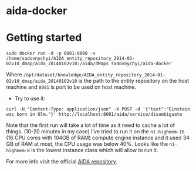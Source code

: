 aida-docker
===========

Getting started
===============
```
sudo docker run -d -p 8081:8080 -v /home/sadovnychyi/AIDA_entity_repository_2014-01-02v10_dmap/aida_20140102v10:/aida/dMaps sadovnychyi/aida-docker
```
Where `/opt/dataset/knowledge/AIDA_entity_repository_2014-01-02v10_dmap/aida_20140102v10` is the path to the entity repository on the host machine and `8081` is port to be used on host machine.

* Try to use it:
```
curl -H "Content-Type: application/json" -X POST -d '{"text":"Einstein was born in Ulm."}' http://localhost:8081/aida/service/disambiguate
```
Note that the first run will take a lot of time as it need to cache a lot of things. (10-20 minutes in my case)
I've tried to run it on the `n1-highmem-16`     (16 CPU cores with 104GB of RAM) compute engine instance and it used 34 GB of RAM at most, the CPU usage was below 40%. Looks like the
`n1-highmem-8` is the lowest instance class which will allow to run it.

For more info visit the official [AIDA repository](https://github.com/yago-naga/aida).
